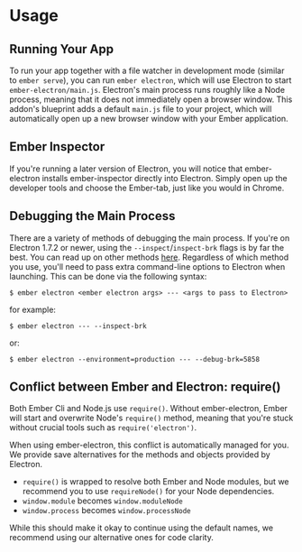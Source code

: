 # Usage

## Running Your App

To run your app together with a file watcher in development mode (similar to `ember serve`), you can run `ember electron`, which will use Electron to  start `ember-electron/main.js`. Electron's main process runs roughly like a Node process, meaning that it does not immediately open a browser window. This addon's blueprint adds a default `main.js` file to your project, which will automatically open up a new browser window with your Ember application.



## Ember Inspector

If you're running a later version of Electron, you will notice that ember-electron installs ember-inspector directly into Electron. Simply open up the developer tools and choose the Ember-tab, just like you would in Chrome.



## Debugging the Main Process

There are a variety of methods of debugging the main process. If you're on Electron 1.7.2 or newer, using the `--inspect`/`inspect-brk` flags is by far the best. You can read up on other methods [here](https://electron.atom.io/docs/tutorial/debugging-main-process/). Regardless of which method you use, you'll need to pass extra command-line options to Electron when launching. This can be done via the following syntax:

```
$ ember electron <ember electron args> --- <args to pass to Electron>
```

for example:

```
$ ember electron --- --inspect-brk
```

or:

```
$ ember electron --environment=production --- --debug-brk=5858
```

## Conflict between Ember and Electron: require()

Both Ember Cli and Node.js use `require()`. Without ember-electron, Ember will start and overwrite Node's `require()` method, meaning that you're stuck without crucial tools such as `require('electron')`.

When using ember-electron, this conflict is automatically managed for you. We provide save alternatives for
the methods and objects provided by Electron.

- `require()` is wrapped to resolve both Ember and Node modules, but we recommend you to use `requireNode()` for your Node dependencies.
- `window.module` becomes `window.moduleNode`
- `window.process` becomes `window.processNode`

While this should make it okay to continue using the default names, we recommend using our alternative ones for code clarity.
